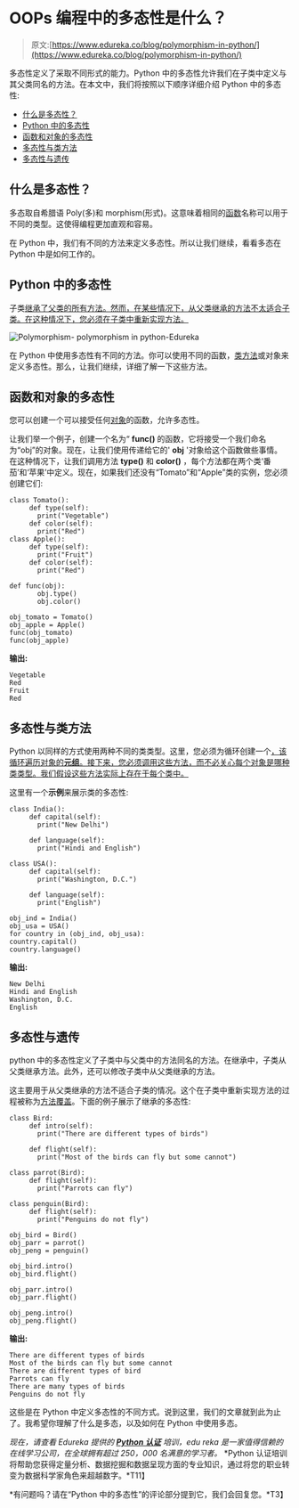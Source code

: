 # OOPs 编程中的多态性是什么？

> 原文:[https://www.edureka.co/blog/polymorphism-in-python/](https://www.edureka.co/blog/polymorphism-in-python/)

多态性定义了采取不同形式的能力。Python 中的多态性允许我们在子类中定义与其父类同名的方法。在本文中，我们将按照以下顺序详细介绍 Python 中的多态性:

*   [什么是多态性？](#what)
*   [Python 中的多态性](#polymorphism)
*   [函数和对象的多态性](#function)
*   [多态性与类方法](#class)
*   [多态性与遗传](#inheritance)

## **什么是多态性？**

多态取自希腊语 Poly(多)和 morphism(形式)。这意味着相同的[函数](https://www.edureka.co/blog/python-functions)名称可以用于不同的类型。这使得编程更加直观和容易。

在 Python 中，我们有不同的方法来定义多态性。所以让我们继续，看看多态在 Python 中是如何工作的。

## **Python 中的多态性**

子类[继承了父类的所有方法。然而，在某些情况下，从父类继承的方法不太适合子类。在这种情况下，您必须在子类中重新实现方法。](https://www.edureka.co/blog/python-class/)

![Polymorphism- polymorphism in python-Edureka](../Images/0f047817c46ef7d9a1472d368b1c6fcf.png)

在 Python 中使用多态性有不同的方法。你可以使用不同的函数，[类方法](https://www.edureka.co/blog/python-class/)或对象来定义多态性。那么，让我们继续，详细了解一下这些方法。

## **函数和对象的多态性**

您可以创建一个可以接受任何[对象](https://www.edureka.co/blog/python-class/#Objects)的函数，允许多态性。

让我们举一个例子，创建一个名为“ **func()** 的函数，它将接受一个我们命名为“obj”的对象。现在，让我们使用传递给它的' **obj** '对象给这个函数做些事情。在这种情况下，让我们调用方法 **type()** 和 **color()** ，每个方法都在两个类‘番茄’和‘苹果’中定义。现在，如果我们还没有“Tomato”和“Apple”类的实例，您必须创建它们:

```
class Tomato(): 
     def type(self): 
       print("Vegetable") 
     def color(self):
       print("Red") 
class Apple(): 
     def type(self): 
       print("Fruit") 
     def color(self): 
       print("Red") 

def func(obj): 
       obj.type() 
       obj.color()

obj_tomato = Tomato() 
obj_apple = Apple() 
func(obj_tomato) 
func(obj_apple)
```

**输出:**

```
Vegetable
Red
Fruit
Red
```

## **多态性与类方法**

Python 以同样的方式使用两种不同的类类型。这里，您必须为循环创建一个[，该循环遍历对象的**元组**。接下来，您必须调用这些方法，而不必关心每个对象是哪种类类型。我们假设这些方法实际上存在于每个类中。](https://www.edureka.co/blog/videos/python-loops/)

这里有一个**示例**来展示类的多态性:

```
class India():
     def capital(self):
       print("New Delhi")

     def language(self):
       print("Hindi and English")

class USA():
     def capital(self):
       print("Washington, D.C.")

     def language(self):
       print("English")

obj_ind = India()
obj_usa = USA()
for country in (obj_ind, obj_usa):
country.capital()
country.language()
```

**输出:**

```
New Delhi
Hindi and English
Washington, D.C.
English
```

## **多态性与遗传**

python 中的多态性定义了子类中与父类中的方法同名的方法。在继承中，子类从父类继承方法。此外，还可以修改子类中从父类继承的方法。

这主要用于从父类继承的方法不适合子类的情况。这个在子类中重新实现方法的过程被称为[方法覆盖](https://www.edureka.co/blog/method-overloading-and-overriding-in-java/)。下面的例子展示了继承的多态性:

```
class Bird:
     def intro(self):
       print("There are different types of birds")

     def flight(self):
       print("Most of the birds can fly but some cannot")

class parrot(Bird):
     def flight(self):
       print("Parrots can fly")

class penguin(Bird):
     def flight(self):
       print("Penguins do not fly")

obj_bird = Bird()
obj_parr = parrot()
obj_peng = penguin()

obj_bird.intro()
obj_bird.flight()

obj_parr.intro()
obj_parr.flight()

obj_peng.intro()
obj_peng.flight()

```

**输出:**

```
There are different types of birds
Most of the birds can fly but some cannot
There are different types of bird
Parrots can fly
There are many types of birds
Penguins do not fly
```

这些是在 Python 中定义多态性的不同方式。说到这里，我们的文章就到此为止了。我希望你理解了什么是多态，以及如何在 Python 中使用多态。

*现在，请查看 Edureka 提供的 [**Python 认证**](https://www.edureka.co/python-programming-certification-training) 培训，edu reka 是一家值得信赖的在线学习公司，在全球拥有超过 250，000 名满意的学习者。* *Python 认证培训将帮助您获得定量分析、数据挖掘和数据呈现方面的专业知识，通过将您的职业转变为数据科学家角色来超越数字。*T11】

*有问题吗？请在“Python 中的多态性”的评论部分提到它，我们会回复您。*T3】